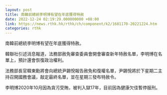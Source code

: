 ```yaml
---
layout: post
title: 南韓前總統李明博有望在年底獲得特赦
date: 2022-12-24 02:19:29.000000000 +08:00
link: https://news.rthk.hk/rthk/ch/component/k2/1681170-20221224.htm
categories: rthk
---
```


南韓前總統李明博有望在年底獲得特赦。

韓聯社引述消息報道，法務部赦免審查委員會開會審查新年特赦名單，李明博在名單上，預計還會恢復政治權利。

法務部長官韓東勳將會向總統尹錫悅報告赦免和復權名單，尹錫悅將於下星期二主持召開國務會議，敲定最終名單，並在星期三發布特赦令。

李明博2020年10月因為貪污受賄，被判入獄17年，目前因為健康欠佳暫停服刑。
